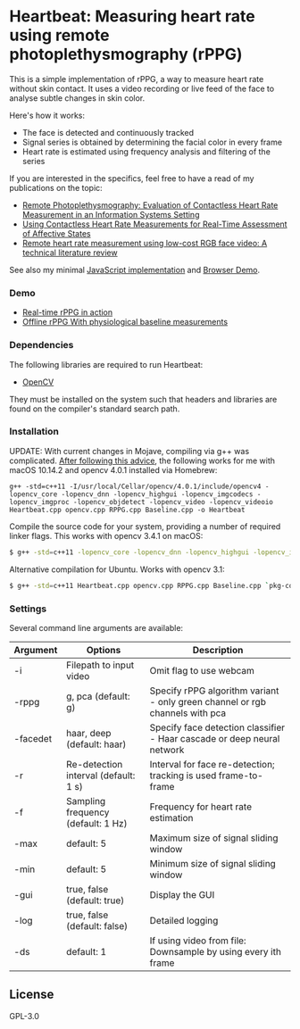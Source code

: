 # Heartbeat: Measuring heart rate using remote photoplethysmography (rPPG)

This is a simple implementation of rPPG, a way to measure heart rate without skin contact. It uses a video recording or live feed of the face to analyse subtle changes in skin color.

Here's how it works:

  - The face is detected and continuously tracked
  - Signal series is obtained by determining the facial color in every frame
  - Heart rate is estimated using frequency analysis and filtering of the series

If you are interested in the specifics, feel free to have a read of my publications on the topic:
  - [Remote Photoplethysmography: Evaluation of Contactless Heart Rate Measurement in an Information Systems Setting][aitic]
  - [Using Contactless Heart Rate Measurements for Real-Time Assessment of Affective States][gmunden]
  - [Remote heart rate measurement using low-cost RGB face video: A technical literature review][fcs]

See also my minimal [JavaScript implementation](https://github.com/prouast/heartbeat-js) and [Browser Demo](https://prouast.github.io/heartbeat-js/).

### Demo

* [Real-time rPPG in action][video1]
* [Offline rPPG With physiological baseline measurements][video2]

### Dependencies

The following libraries are required to run Heartbeat:

* [OpenCV]

They must be installed on the system such that headers and libraries are found on the compiler's standard search path.

### Installation

UPDATE: With current changes in Mojave, compiling via g++ was complicated. [After following this advice](https://stackoverflow.com/questions/52509602/cant-compile-c-program-on-a-mac-after-upgrade-to-mojave), the following works for me with macOS 10.14.2 and opencv 4.0.1 installed via Homebrew:

```
g++ -std=c++11 -I/usr/local/Cellar/opencv/4.0.1/include/opencv4 -lopencv_core -lopencv_dnn -lopencv_highgui -lopencv_imgcodecs -lopencv_imgproc -lopencv_objdetect -lopencv_video -lopencv_videoio Heartbeat.cpp opencv.cpp RPPG.cpp Baseline.cpp -o Heartbeat
```

Compile the source code for your system, providing a number of required linker flags.
This works with opencv 3.4.1 on macOS:

```sh
$ g++ -std=c++11 -lopencv_core -lopencv_dnn -lopencv_highgui -lopencv_imgcodecs -lopencv_imgproc -lopencv_objdetect -lopencv_video -lopencv_videoio Heartbeat.cpp opencv.cpp RPPG.cpp Baseline.cpp -o Heartbeat
```

Alternative compilation for Ubuntu. Works with opencv 3.1:
```sh
$ g++ -std=c++11 Heartbeat.cpp opencv.cpp RPPG.cpp Baseline.cpp `pkg-config --cflags --libs opencv` -o Heartbeat
```

### Settings

Several command line arguments are available:

| Argument | Options | Description |
| --- | --- | --- |
| -i | Filepath to input video | Omit flag to use webcam |
| -rppg | g, pca (default: g) | Specify rPPG algorithm variant - only green channel or rgb channels with pca |
| -facedet | haar, deep (default: haar) | Specify face detection classifier - Haar cascade or deep neural network |
| -r | Re-detection interval (default: 1 s) | Interval for face re-detection; tracking is used frame-to-frame |
| -f | Sampling frequency (default: 1 Hz) | Frequency for heart rate estimation |
| -max | default: 5 | Maximum size of signal sliding window |
| -min | default: 5 | Minimum size of signal sliding window |
| -gui | true, false (default: true) | Display the GUI |
| -log | true, false (default: false) | Detailed logging |
| -ds | default: 1 | If using video from file: Downsample by using every ith frame |

License
----

GPL-3.0

[//]: # (These are reference links used in the body of this note and get stripped out when the markdown processor does its job. There is no need to format nicely because it shouldn't be seen. Thanks SO - http://stackoverflow.com/questions/4823468/store-comments-in-markdown-syntax)

   [aitic]: <http://air.newcastle.edu.au/AITIC_files/Paper_40.pdf>
   [fcs]: <https://www.researchgate.net/profile/Raymond_Chiong/publication/306285292_Remote_heart_rate_measurement_using_low-cost_RGB_face_video_A_technical_literature_review/links/58098ac808ae1c98c252637d.pdf>
   [gmunden]: <http://link.springer.com/chapter/10.1007/978-3-319-41402-7_20>
   [OpenCV]: <http://opencv.org/downloads.html>
   [ffmpeg]: <https://ffmpeg.org/download.html>
   [video1]: <https://www.youtube.com/watch?v=D_KYv7pXAvQ>
   [video2]: <https://www.youtube.com/watch?v=4RKor-O5bQ8>
